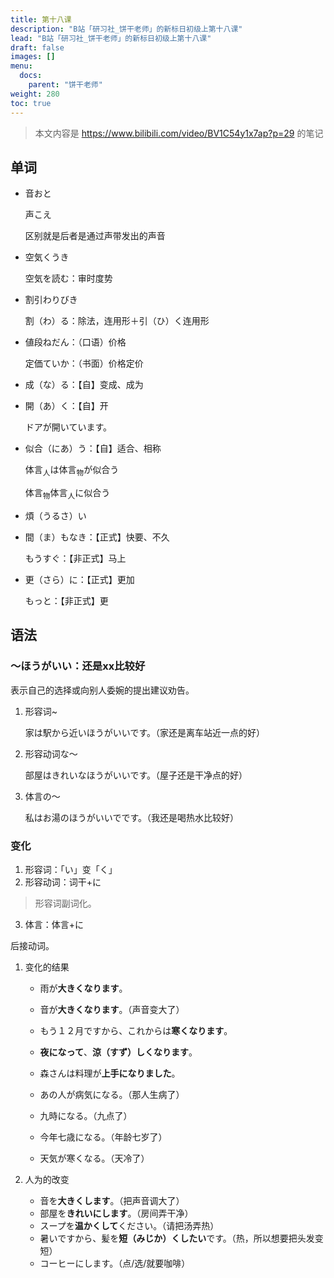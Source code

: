 ```yaml
---
title: 第十八课
description: "B站「研习社_饼干老师」的新标日初级上第十八课"
lead: "B站「研习社_饼干老师」的新标日初级上第十八课"
draft: false
images: []
menu:
  docs:
    parent: "饼干老师"
weight: 280
toc: true
---
```


> 本文内容是 https://www.bilibili.com/video/BV1C54y1x7ap?p=29 的笔记

## 单词

- 音おと

  声こえ

  区别就是后者是通过声带发出的声音

- 空気くうき

  空気を読む：审时度势

- 割引わりびき

  割（わ）る：除法，连用形＋引（ひ）く连用形

- 値段ねだん：（口语）价格

  定価ていか：（书面）价格定价

- 成（な）る：【自】变成、成为

- 開（あ）く：【自】开

  ドアが開いています。

- 似合（にあ）う：【自】适合、相称

  体言<sub>人</sub>は体言<sub>物</sub>が似合う

  体言<sub>物</sub>体言<sub>人</sub>に似合う

- 煩（うるさ）い

- 間（ま）もなき：【正式】快要、不久

  もうすぐ：【非正式】马上

- 更（さら）に：【正式】更加

  もっと：【非正式】更

## 语法

### ～ほうがいい：还是xx比较好

表示自己的选择或向别人委婉的提出建议劝告。

1. 形容词~

   家は駅から近いほうがいいです。（家还是离车站近一点的好）

2. 形容动词な～

   部屋はきれいなほうがいいです。（屋子还是干净点的好）

3. 体言の～

   私はお湯のほうがいいでです。（我还是喝热水比较好）

### 变化

1. 形容词：「い」变「く」
2. 形容动词：词干+に
> 形容词副词化。
3. 体言：体言+に

后接动词。

1. 变化的结果

   - 雨が**大きくなります**。

   - 音が**大きくなります**。（声音变大了）
   - もう１２月ですから、これからは**寒くなります**。
   - **夜になって**、**涼（すず）しくなります**。
   - 森さんは料理が**上手になりました**。
   - あの人が病気になる。（那人生病了）
   - 九時になる。（九点了）
   - 今年七歳になる。（年龄七岁了）
   - 天気が寒くなる。（天冷了）

2. 人为的改变
   - 音を**大きくします**。（把声音调大了）
   - 部屋を**きれいにします**。（房间弄干净）
   - スープを**温かくして**ください。（请把汤弄热）
   - 暑いですから、髪を**短（みじか）くしたい**です。（热，所以想要把头发变短）
   - コーヒーにします。（点/选/就要咖啡）
